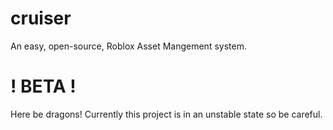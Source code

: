 # cruiser
An easy, open-source, Roblox Asset Mangement system.

# ! BETA !
Here be dragons! Currently this project is in an unstable state so be careful.
